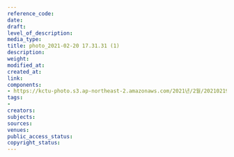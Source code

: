 ```yaml
---
reference_code: 
date: 
draft: 
level_of_description: 
media_type: 
title: photo_2021-02-20 17.31.31 (1)
description: 
weight: 
modified_at: 
created_at: 
link: 
components:
- https://kctu-photo.s3.ap-northeast-2.amazonaws.com/2021년/2월/20210219_백기완+선생+발인.영결식.하관/백승호/photo_2021-02-20+17.31.31+(1).jpeg
tags:
- 
creators: 
subjects: 
sources: 
venues: 
public_access_status: 
copyright_status: 
---
```

